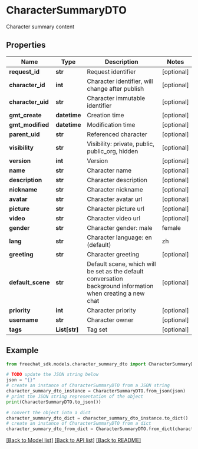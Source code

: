 # CharacterSummaryDTO

Character summary content

## Properties

Name | Type | Description | Notes
------------ | ------------- | ------------- | -------------
**request_id** | **str** | Request identifier | [optional] 
**character_id** | **int** | Character identifier, will change after publish | [optional] 
**character_uid** | **str** | Character immutable identifier | [optional] 
**gmt_create** | **datetime** | Creation time | [optional] 
**gmt_modified** | **datetime** | Modification time | [optional] 
**parent_uid** | **str** | Referenced character | [optional] 
**visibility** | **str** | Visibility: private, public, public_org, hidden | [optional] 
**version** | **int** | Version | [optional] 
**name** | **str** | Character name | [optional] 
**description** | **str** | Character description | [optional] 
**nickname** | **str** | Character nickname | [optional] 
**avatar** | **str** | Character avatar url | [optional] 
**picture** | **str** | Character picture url | [optional] 
**video** | **str** | Character video url | [optional] 
**gender** | **str** | Character gender: male | female | other | [optional] 
**lang** | **str** | Character language: en (default) | zh | ... | [optional] 
**greeting** | **str** | Character greeting | [optional] 
**default_scene** | **str** | Default scene, which will be set as the default conversation background information when creating a new chat | [optional] 
**priority** | **int** | Character priority | [optional] 
**username** | **str** | Character owner | [optional] 
**tags** | **List[str]** | Tag set | [optional] 

## Example

```python
from freechat_sdk.models.character_summary_dto import CharacterSummaryDTO

# TODO update the JSON string below
json = "{}"
# create an instance of CharacterSummaryDTO from a JSON string
character_summary_dto_instance = CharacterSummaryDTO.from_json(json)
# print the JSON string representation of the object
print(CharacterSummaryDTO.to_json())

# convert the object into a dict
character_summary_dto_dict = character_summary_dto_instance.to_dict()
# create an instance of CharacterSummaryDTO from a dict
character_summary_dto_from_dict = CharacterSummaryDTO.from_dict(character_summary_dto_dict)
```
[[Back to Model list]](../README.md#documentation-for-models) [[Back to API list]](../README.md#documentation-for-api-endpoints) [[Back to README]](../README.md)


